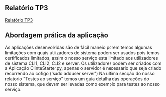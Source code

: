 ## Relatório TP3
[Relatório TP3](TS___tp3.pdf)

## Abordagem prática da aplicação

As aplicações desenvolvidas são de fácil maneio porem temos algumas limitações com quais utilizadores de sistema podem ser usados pois temos certificados limitados, assim o nosso serviço esta limitado aos utilizadores de sistema CLI1, CLI2, CLI2 e server.
Os utilizadores podem ser criados com a Aplicação ClinteStarter.py, apenas o servidor é necessario que seja criado recorrendo ao cofigo ('sudo adduser server')
Na ultima secção do nosso relatorio "Testes ao serviço" temos um guia detalha das operações do nosso sistema, que devem ser levadas como exemplo para testes ao nosso serviço.
